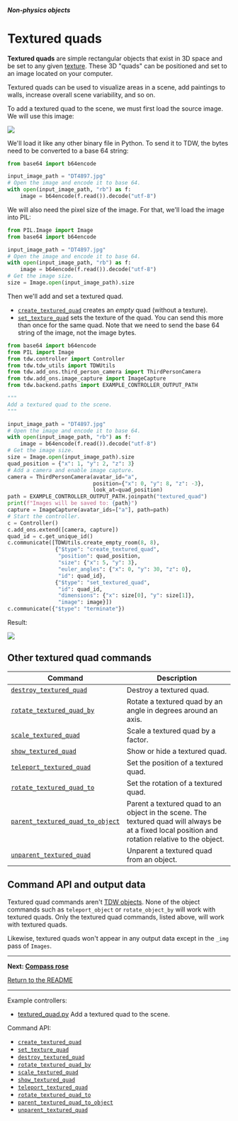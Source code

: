 ##### Non-physics objects

# Textured quads

**Textured quads** are simple rectangular objects that exist in 3D space and be set to any given [texture](../scene_setup_low_level/materials_textures_colors.md). These 3D "quads" can be positioned and set to an image located on your computer. 

Textured quads can be used to visualize areas in a scene, add paintings to walls, increase overall scene variability, and so on.

To add a textured quad to the scene, we must first load the source image. We will use this image:

![](images/DT4897.jpg)

We'll load it like any other binary file in Python. To send it to TDW, the bytes need to be converted to a base 64 string:

```python
from base64 import b64encode

input_image_path = "DT4897.jpg"
# Open the image and encode it to base 64.
with open(input_image_path, "rb") as f:
    image = b64encode(f.read()).decode("utf-8")
```

We will also need the pixel size of the image. For that, we'll load the image into PIL:

```python
from PIL.Image import Image
from base64 import b64encode

input_image_path = "DT4897.jpg"
# Open the image and encode it to base 64.
with open(input_image_path, "rb") as f:
    image = b64encode(f.read()).decode("utf-8")
# Get the image size.
size = Image.open(input_image_path).size
```

Then we'll add and set a textured quad.

- [`create_textured_quad`](../../api/command_api.md#create_textured_quad) creates an *empty* quad (without a texture).
- [`set_texture_quad`](../../api/command_api.md#set_texture_quad) sets the texture of the quad. You can send this more than once for the same quad. Note that we need to send the base 64 string of the image, not the image bytes.

```python
from base64 import b64encode
from PIL import Image
from tdw.controller import Controller
from tdw.tdw_utils import TDWUtils
from tdw.add_ons.third_person_camera import ThirdPersonCamera
from tdw.add_ons.image_capture import ImageCapture
from tdw.backend.paths import EXAMPLE_CONTROLLER_OUTPUT_PATH

"""
Add a textured quad to the scene.
"""

input_image_path = "DT4897.jpg"
# Open the image and encode it to base 64.
with open(input_image_path, "rb") as f:
    image = b64encode(f.read()).decode("utf-8")
# Get the image size.
size = Image.open(input_image_path).size
quad_position = {"x": 1, "y": 2, "z": 3}
# Add a camera and enable image capture.
camera = ThirdPersonCamera(avatar_id="a",
                           position={"x": 0, "y": 8, "z": -3},
                           look_at=quad_position)
path = EXAMPLE_CONTROLLER_OUTPUT_PATH.joinpath("textured_quad")
print(f"Images will be saved to: {path}")
capture = ImageCapture(avatar_ids=["a"], path=path)
# Start the controller.
c = Controller()
c.add_ons.extend([camera, capture])
quad_id = c.get_unique_id()
c.communicate([TDWUtils.create_empty_room(8, 8),
               {"$type": "create_textured_quad",
                "position": quad_position,
                "size": {"x": 5, "y": 3},
                "euler_angles": {"x": 0, "y": 30, "z": 0},
                "id": quad_id},
               {"$type": "set_textured_quad",
                "id": quad_id,
                "dimensions": {"x": size[0], "y": size[1]},
                "image": image}])
c.communicate({"$type": "terminate"})
```

Result:

![](images/textured_quad.jpg)

## Other textured quad commands

| Command                                                      | Description                                                  |
| ------------------------------------------------------------ | ------------------------------------------------------------ |
| [`destroy_textured_quad`](../../api/command_api.md#destroy_textured_quad) | Destroy a textured quad.                                     |
| [`rotate_textured_quad_by`](../../api/command_api.md#rotate_textured_quad_by) | Rotate a textured quad by an angle in degrees around an axis. |
| [`scale_textured_quad`](../../api/command_api.md#scale_textured_quad) | Scale a textured quad by a factor.                           |
| [`show_textured_quad`](../../api/command_api.md#show_textured_quad) | Show or hide a textured quad.                                |
| [`teleport_textured_quad`](../../api/command_api.md#teleport_textured_quad) | Set the position of a textured quad.                         |
| [`rotate_textured_quad_to`](../../api/command_api.md#rotate_textured_quad_to) | Set the rotation of a textured quad.                         |
| [`parent_textured_quad_to_object`](../../api/command_api.md#parent_textured_quad_to_object) | Parent a textured quad to an object in the scene. The textured quad will always be at a fixed local position and rotation relative to the object. |
| [`unparent_textured_quad`](../../api/command_api.md#unparent_textured_quad) | Unparent a textured quad from an object.                     |

## Command API and output data

Textured quad commands aren't [TDW objects](../core_concepts/objects.md). None of the object commands such as `teleport_object` or `rotate_object_by` will work with textured quads. Only the textured quad commands, listed above, will work with textured quads.

Likewise, textured quads won't appear in any output data except in the `_img` pass of `Images`.

***

**Next: [Compass rose](compass_rose.md)**

[Return to the README](../../../README.md)

***

Example controllers:

- [textured_quad.py](https://github.com/threedworld-mit/tdw/blob/master/Python/example_controllers/non_physics/textured_quad.py)  Add a textured quad to the scene.

Command API:

- [`create_textured_quad`](../../api/command_api.md#create_textured_quad)
- [`set_texture_quad`](../../api/command_api.md#set_texture_quad)
- [`destroy_textured_quad`](../../api/command_api.md#destroy_textured_quad)
- [`rotate_textured_quad_by`](../../api/command_api.md#rotate_textured_quad_by)
- [`scale_textured_quad`](../../api/command_api.md#scale_textured_quad)
- [`show_textured_quad`](../../api/command_api.md#show_textured_quad)
- [`teleport_textured_quad`](../../api/command_api.md#teleport_textured_quad)
- [`rotate_textured_quad_to`](../../api/command_api.md#rotate_textured_quad_to)
- [`parent_textured_quad_to_object`](../../api/command_api.md#parent_textured_quad_to_object)
- [`unparent_textured_quad`](../../api/command_api.md#unparent_textured_quad)